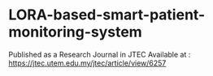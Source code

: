 # LORA-based-smart-patient-monitoring-system
Published as a Research Journal in JTEC
Available at : https://jtec.utem.edu.my/jtec/article/view/6257
